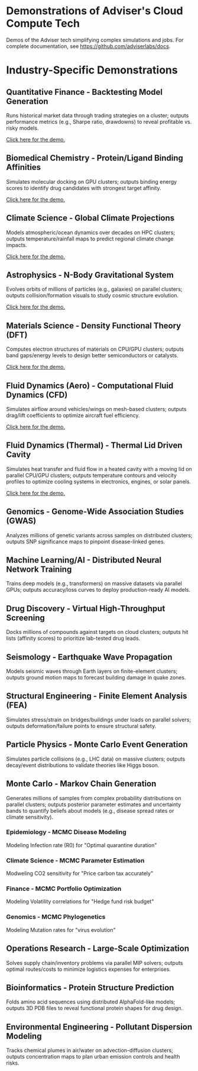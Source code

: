 # Demonstrations of Adviser's Cloud Compute Tech
Demos of the Adviser tech simplifying complex simulations and jobs. For
complete documentation, see https://github.com/adviserlabs/docs.

# Industry-Specific Demonstrations

## Quantitative Finance - Backtesting Model Generation
Runs historical market data through trading strategies on a cluster; outputs
performance metrics (e.g., Sharpe ratio, drawdowns) to reveal profitable vs.
risky models.

[Click here for the demo.](Finance-TickerAnalysis/)

## Biomedical Chemistry - Protein/Ligand Binding Affinities
Simulates molecular docking on GPU clusters; outputs binding energy scores to
identify drug candidates with strongest target affinity.

[Click here for the demo.](Biomed-MolecularDynamics/)

## Climate Science - Global Climate Projections
Models atmospheric/ocean dynamics over decades on HPC clusters; outputs
temperature/rainfall maps to predict regional climate change impacts.

[Click here for the demo.](Climate-GlobalClimateProjections/)

## Astrophysics - N-Body Gravitational System
Evolves orbits of millions of particles (e.g., galaxies) on parallel clusters;
outputs collision/formation visuals to study cosmic structure evolution.

[Click here for the demo.](Astrophysics-NbodyGravitationalSystem/)

## Materials Science - Density Functional Theory (DFT)
Computes electron structures of materials on CPU/GPU clusters; outputs band
gaps/energy levels to design better semiconductors or catalysts.

[Click here for the demo.](Materials-DensityFunctionalTheory/)

## Fluid Dynamics (Aero) - Computational Fluid Dynamics (CFD)
Simulates airflow around vehicles/wings on mesh-based clusters; outputs
drag/lift coefficients to optimize aircraft fuel efficiency.

[Click here for the demo.](Aerospace-ComputationalFluidDynamics/)

## Fluid Dynamics (Thermal) - Thermal Lid Driven Cavity
Simulates heat transfer and fluid flow in a heated cavity with a moving lid on
parallel CPU/GPU clusters; outputs temperature contours and velocity profiles
to optimize cooling systems in electronics, engines, or solar panels.

[Click here for the demo.](FluidDynamics-ThermalLidDrivenCavity/)

## Genomics - Genome-Wide Association Studies (GWAS)
Analyzes millions of genetic variants across samples on distributed clusters;
outputs SNP significance maps to pinpoint disease-linked genes.

## Machine Learning/AI - Distributed Neural Network Training
Trains deep models (e.g., transformers) on massive datasets via parallel GPUs;
outputs accuracy/loss curves to deploy production-ready AI models.

## Drug Discovery - Virtual High-Throughput Screening
Docks millions of compounds against targets on cloud clusters; outputs hit
lists (affinity scores) to prioritize lab-tested drug leads.

## Seismology - Earthquake Wave Propagation
Models seismic waves through Earth layers on finite-element clusters; outputs
ground motion maps to forecast building damage in quake zones.

## Structural Engineering - Finite Element Analysis (FEA)
Simulates stress/strain on bridges/buildings under loads on parallel solvers;
outputs deformation/failure points to ensure structural safety.

## Particle Physics - Monte Carlo Event Generation
Simulates particle collisions (e.g., LHC data) on massive clusters; outputs
decay/event distributions to validate theories like Higgs boson.

## Monte Carlo - Markov Chain Generation
Generates millions of samples from complex probability distributions on
parallel clusters; outputs posterior parameter estimates and uncertainty bands
to quantify beliefs about models (e.g., disease spread rates or climate
sensitivity).

### Epidemiology - MCMC Disease Modeling
Modeling Infection rate (R0) for "Optimal quarantine duration"

### Climate Science - MCMC Parameter Estimation
Modweling CO2 sensitivity for "Price carbon tax accurately"

### Finance - MCMC Portfolio Optimization
Modeling Volatility correlations for "Hedge fund risk budget"

### Genomics - MCMC Phylogenetics
Modeling Mutation rates for "virus evolution"

## Operations Research - Large-Scale Optimization
Solves supply chain/inventory problems via parallel MIP solvers; outputs
optimal routes/costs to minimize logistics expenses for enterprises.

## Bioinformatics - Protein Structure Prediction
Folds amino acid sequences using distributed AlphaFold-like models; outputs 3D
PDB files to reveal functional protein shapes for drug design.

## Environmental Engineering - Pollutant Dispersion Modeling
Tracks chemical plumes in air/water on advection-diffusion clusters; outputs
concentration maps to plan urban emission controls and health risks.

